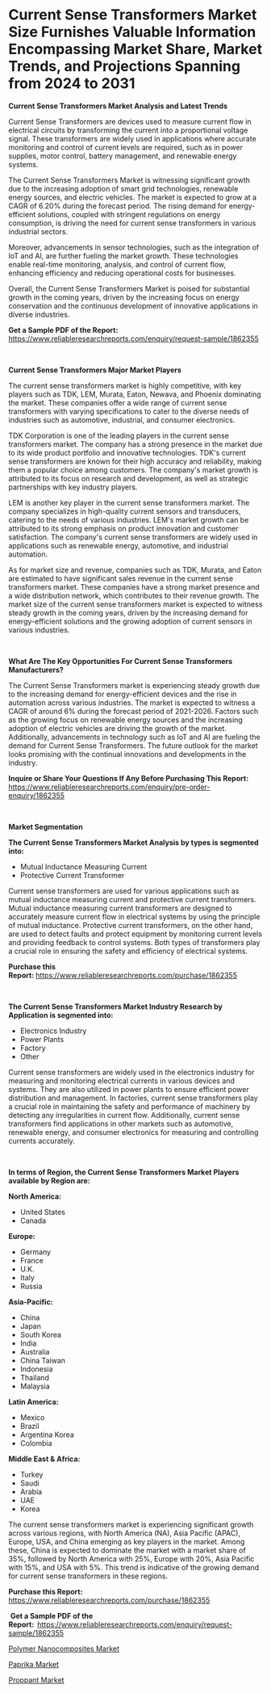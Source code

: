 <p><h1>Current Sense Transformers Market Size Furnishes Valuable Information Encompassing Market Share, Market Trends, and Projections Spanning from 2024 to 2031</h1></p><p><strong>Current Sense Transformers Market Analysis and Latest Trends</strong></p>
<p><p>Current Sense Transformers are devices used to measure current flow in electrical circuits by transforming the current into a proportional voltage signal. These transformers are widely used in applications where accurate monitoring and control of current levels are required, such as in power supplies, motor control, battery management, and renewable energy systems.</p><p>The Current Sense Transformers Market is witnessing significant growth due to the increasing adoption of smart grid technologies, renewable energy sources, and electric vehicles. The market is expected to grow at a CAGR of 6.20% during the forecast period. The rising demand for energy-efficient solutions, coupled with stringent regulations on energy consumption, is driving the need for current sense transformers in various industrial sectors.</p><p>Moreover, advancements in sensor technologies, such as the integration of IoT and AI, are further fueling the market growth. These technologies enable real-time monitoring, analysis, and control of current flow, enhancing efficiency and reducing operational costs for businesses.</p><p>Overall, the Current Sense Transformers Market is poised for substantial growth in the coming years, driven by the increasing focus on energy conservation and the continuous development of innovative applications in diverse industries.</p></p>
<p><strong>Get a Sample PDF of the Report:&nbsp;</strong> <a href="https://www.reliableresearchreports.com/enquiry/request-sample/1862355">https://www.reliableresearchreports.com/enquiry/request-sample/1862355</a></p>
<p>&nbsp;</p>
<p><strong>Current Sense Transformers Major Market Players</strong></p>
<p><p>The current sense transformers market is highly competitive, with key players such as TDK, LEM, Murata, Eaton, Newava, and Phoenix dominating the market. These companies offer a wide range of current sense transformers with varying specifications to cater to the diverse needs of industries such as automotive, industrial, and consumer electronics.</p><p>TDK Corporation is one of the leading players in the current sense transformers market. The company has a strong presence in the market due to its wide product portfolio and innovative technologies. TDK's current sense transformers are known for their high accuracy and reliability, making them a popular choice among customers. The company's market growth is attributed to its focus on research and development, as well as strategic partnerships with key industry players.</p><p>LEM is another key player in the current sense transformers market. The company specializes in high-quality current sensors and transducers, catering to the needs of various industries. LEM's market growth can be attributed to its strong emphasis on product innovation and customer satisfaction. The company's current sense transformers are widely used in applications such as renewable energy, automotive, and industrial automation.</p><p>As for market size and revenue, companies such as TDK, Murata, and Eaton are estimated to have significant sales revenue in the current sense transformers market. These companies have a strong market presence and a wide distribution network, which contributes to their revenue growth. The market size of the current sense transformers market is expected to witness steady growth in the coming years, driven by the increasing demand for energy-efficient solutions and the growing adoption of current sensors in various industries.</p></p>
<p>&nbsp;</p>
<p><strong>What Are The Key Opportunities For Current Sense Transformers Manufacturers?</strong></p>
<p><p>The Current Sense Transformers market is experiencing steady growth due to the increasing demand for energy-efficient devices and the rise in automation across various industries. The market is expected to witness a CAGR of around 6% during the forecast period of 2021-2026. Factors such as the growing focus on renewable energy sources and the increasing adoption of electric vehicles are driving the growth of the market. Additionally, advancements in technology such as IoT and AI are fueling the demand for Current Sense Transformers. The future outlook for the market looks promising with the continual innovations and developments in the industry.</p></p>
<p><strong>Inquire or Share Your Questions If Any Before Purchasing This Report:</strong> <a href="https://www.reliableresearchreports.com/enquiry/pre-order-enquiry/1862355">https://www.reliableresearchreports.com/enquiry/pre-order-enquiry/1862355</a></p>
<p>&nbsp;</p>
<p><strong>Market Segmentation</strong></p>
<p><strong>The Current Sense Transformers Market Analysis by types is segmented into:</strong></p>
<p><ul><li>Mutual Inductance Measuring Current</li><li>Protective Current Transformer</li></ul></p>
<p><p>Current sense transformers are used for various applications such as mutual inductance measuring current and protective current transformers. Mutual inductance measuring current transformers are designed to accurately measure current flow in electrical systems by using the principle of mutual inductance. Protective current transformers, on the other hand, are used to detect faults and protect equipment by monitoring current levels and providing feedback to control systems. Both types of transformers play a crucial role in ensuring the safety and efficiency of electrical systems.</p></p>
<p><strong>Purchase this Report:&nbsp;</strong><a href="https://www.reliableresearchreports.com/purchase/1862355">https://www.reliableresearchreports.com/purchase/1862355</a></p>
<p>&nbsp;</p>
<p><strong>The Current Sense Transformers Market Industry Research by Application is segmented into:</strong></p>
<p><ul><li>Electronics Industry</li><li>Power Plants</li><li>Factory</li><li>Other</li></ul></p>
<p><p>Current sense transformers are widely used in the electronics industry for measuring and monitoring electrical currents in various devices and systems. They are also utilized in power plants to ensure efficient power distribution and management. In factories, current sense transformers play a crucial role in maintaining the safety and performance of machinery by detecting any irregularities in current flow. Additionally, current sense transformers find applications in other markets such as automotive, renewable energy, and consumer electronics for measuring and controlling currents accurately.</p></p>
<p>&nbsp;</p>
<p><strong>In terms of Region, the Current Sense Transformers Market Players available by Region are:</strong></p>
<p>
    <p> <strong> North America: </strong>
        <ul>
            <li>United States</li>
            <li>Canada</li>
        </ul>
        </p> 
    <p> <strong> Europe: </strong>
        <ul>
            <li>Germany</li>
            <li>France</li>
            <li>U.K.</li>
            <li>Italy</li>
            <li>Russia</li>
        </ul>
        </p> 
    <p> <strong> Asia-Pacific: </strong>
        <ul>
            <li>China</li>
            <li>Japan</li>
            <li>South Korea</li>
            <li>India</li>
            <li>Australia</li>
            <li>China Taiwan</li>
            <li>Indonesia</li>
            <li>Thailand</li>
            <li>Malaysia</li>
        </ul>
        </p> 
    <p> <strong> Latin America: </strong>
        <ul>
            <li>Mexico</li>
            <li>Brazil</li>
            <li>Argentina Korea</li>
            <li>Colombia</li>
        </ul>
        </p> 
    <p> <strong> Middle East & Africa: </strong>
        <ul>
            <li>Turkey</li>
            <li>Saudi</li>
            <li>Arabia</li>
            <li>UAE</li>
            <li>Korea</li>
        </ul>
    </p>
    </p>
<p><p>The current sense transformers market is experiencing significant growth across various regions, with North America (NA), Asia Pacific (APAC), Europe, USA, and China emerging as key players in the market. Among these, China is expected to dominate the market with a market share of 35%, followed by North America with 25%, Europe with 20%, Asia Pacific with 15%, and USA with 5%. This trend is indicative of the growing demand for current sense transformers in these regions.</p></p>
<p><strong>Purchase this Report: </strong><a href="https://www.reliableresearchreports.com/purchase/1862355">https://www.reliableresearchreports.com/purchase/1862355</a></p>
<p>&nbsp;<strong>Get a Sample PDF of the Report:&nbsp;&nbsp;</strong><a href="https://www.reliableresearchreports.com/enquiry/request-sample/1862355">https://www.reliableresearchreports.com/enquiry/request-sample/1862355</a></p>
<p><strong></strong></p>
<p><p><a href="https://faithful-glue-af3.notion.site/Global-Polymer-Nanocomposites-Market-by-Types-Applications-and-Major-Players-with-Regional-Growth-b7b4dddfccb44454bac783739adc28e1">Polymer Nanocomposites Market</a></p><p><a href="https://angry-finch-aaf.notion.site/Paprika-Market-Size-Furnishes-Valuable-Information-Encompassing-Market-Share-Market-Trends-and-Pro-685e9adca0b6466290d7ca84245ea5f5">Paprika Market</a></p><p><a href="https://chivalrous-flock-a86.notion.site/Proppant-Market-Research-Report-Provides-Critical-Insights-that-can-help-Shape-Business-Development--ae73b2c02e134ae9b8b57314da6d2b16">Proppant Market</a></p></p>